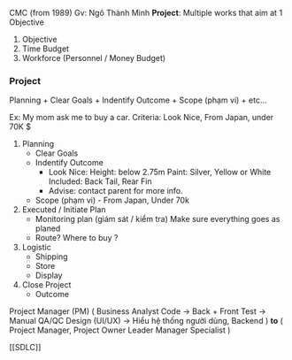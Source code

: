 CMC (from 1989)
Gv: Ngô Thành Minh
**Project**: Multiple works that aim at 1 Objective 

1) Objective
2) Time Budget
3) Workforce (Personnel / Money Budget)

### Project
Planning
	+ Clear Goals
	+ Indentify Outcome
	+ Scope (phạm vi)
	+ etc...

Ex: My mom ask me to buy a car.
	Criteria: Look Nice, From Japan, under 70K $ 
1) Planning
	+ Clear Goals
	+ Indentify Outcome
		+ Look Nice:
			Height: below 2.75m
			Paint: Silver, Yellow or White
			Included: Back Tail, Rear Fin
		+ Advise: contact parent for more info.
	+ Scope (phạm vi) - From Japan, Under 70k
2) Executed / Initiate Plan
	+ Monitoring plan (giám sát / kiểm tra)
		Make sure everything goes as planed
	+ Route? Where to buy ?
3) Logistic
	+ Shipping 
	+ Store
	+ Display
4) Close Project
	+ Outcome 


Project Manager (PM)
( Business Analyst
Code -> Back + Front
Test -> Manual
QA/QC
Design (UI/UX) -> Hiểu hệ thống người dùng, Backend )
**to**
( Project Manager, Project Owner
Leader Manager
Specialist )

[[SDLC]]